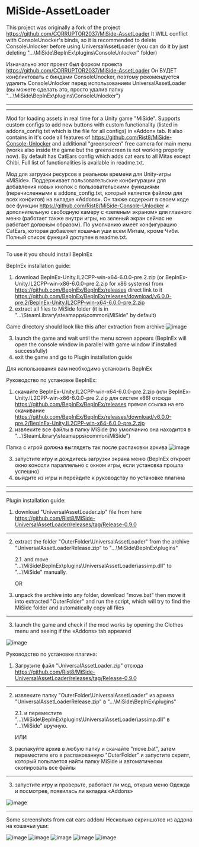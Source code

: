 # MiSide-AssetLoader
This project was originally a fork of the project https://github.com/CORRUPTOR2037/MiSide-AssetLoader
It WILL conflict with ConsoleUnocker's binds, so it is recommended to delete ConsoleUnlocker before using UniversalAssetLoader (you can do it by just deleting "...\MiSide\BepInEx\plugins\ConsoleUnlocker" folder) 

Изначально этот проект был форком проекта https://github.com/CORRUPTOR2037/MiSide-AssetLoader
Он БУДЕТ конфликтовать с биндами ConsoleUnocker, поэтому рекомендуется удалить ConsoleUnlocker перед использованием UniversalAssetLoader (вы можете сделать это, просто удалив папку "...\MiSide\BepInEx\plugins\ConsoleUnlocker")
________________________________________________________________________________________________________________________________________________________



________________________________________________________________________________________________________________________________________________________
Mod for loading assets in real time for a Unity game "MiSide". Supports custom configs to add new buttons with custom functionality (listed in addons_config.txt which is the file for all configs) in «Addon» tab. It also contains in it's code all features of https://github.com/Rist8/MiSide-Console-Unlocker and additional "greenscreen" free camera for main menu (works also inside the game but the greenscreen is not working properly now). By default has CatEars config which adds cat ears to all Mitas except Chibi. Full list of functionalities is available in readme.txt.



Мод для загрузки ресурсов в реальном времени для Unity-игры «MiSide». Поддерживает пользовательские конфигурации для добавления новых кнопок с пользовательскими функциями (перечисленными в addons_config.txt, который является файлом для всех конфигов) на вкладке «Addons». Он также содержит в своем коде все функции https://github.com/Rist8/MiSide-Console-Unlocker и дополнительную свободную камеру с «зеленым экраном» для главного меню (работает также внутри игры, но зеленый экран сейчас не работает должным образом). По умолчанию имеет конфигурацию CatEars, которая добавляет кошачьи уши всем Митам, кроме Чиби. Полный список функций доступен в readme.txt.
________________________________________________________________________________________________________________________________________________________
To use it you should install BepInEx

BepInEx installation guide:
1. download BepInEx-Unity.IL2CPP-win-x64-6.0.0-pre.2.zip (or BepInEx-Unity.IL2CPP-win-x86-6.0.0-pre.2.zip for x86 systems) from https://github.com/BepInEx/BepInEx/releases
direct link to it
 https://github.com/BepInEx/BepInEx/releases/download/v6.0.0-pre.2/BepInEx-Unity.IL2CPP-win-x64-6.0.0-pre.2.zip
2. extract all files to MiSide folder (it is in "...\SteamLibrary\steamapps\common\MiSide" by default)

Game directory should look like this after extraction from archive ![image](https://github.com/user-attachments/assets/bc7d35bf-3b98-499f-8122-410911d545f2)

3. launch the game and wait until the menu screen appears (BepInEx will open the console window in parallel with game window if installed successfully)
4. exit the game and go to Plugin installation guide




Для использования вам необходимо установить BepInEx

Руководство по установке BepInEx:
1. скачайте BepInEx-Unity.IL2CPP-win-x64-6.0.0-pre.2.zip (или BepInEx-Unity.IL2CPP-win-x86-6.0.0-pre.2.zip для систем x86) отсюда https://github.com/BepInEx/BepInEx/releases
прямая ссылка на его скачивание
 https://github.com/BepInEx/BepInEx/releases/download/v6.0.0-pre.2/BepInEx-Unity.IL2CPP-win-x64-6.0.0-pre.2.zip
2. извлеките все файлы в папку MiSide (по умолчанию она находится в "...\SteamLibrary\steamapps\common\MiSide")

Папка с игрой должна выглядеть так после распаковки архива ![image](https://github.com/user-attachments/assets/bc7d35bf-3b98-499f-8122-410911d545f2)

3. запустите игру и дождитесь загрузки экрана меню (BepInEx откроет окно консоли параллельно с окном игры, если установка прошла успешно)
4. выйдите из игры и перейдите к руководству по установке плагина
________________________________________________________________________________________________________________________________________________________



________________________________________________________________________________________________________________________________________________________
Plugin installation guide:

1. download "UniversalAssetLoader.zip" file from here https://github.com/Rist8/MiSide-UniversalAssetLoader/releases/tag/Release-0.9.0
_______________________________________________________________
2. extract the folder "OuterFolder\UniversalAssetLoader" from the archive "UniversalAssetLoaderRelease.zip" to "...\MiSide\BepInEx\plugins"
   
    2.1. and move "...\MiSide\BepInEx\plugins\UniversalAssetLoader\assimp.dll" to "...\MiSide" manually.

    OR
   
2. unpack the archive into any folder, download "move.bat" then move it into extracted "OuterFolder" and run the script, which will try to find the MiSide folder and automatically copy all files
_______________________________________________________________
3. launch the game and check if the mod works by opening the Сlothes menu and seeing if the «Addons» tab appeared

![image](https://github.com/user-attachments/assets/b380ff52-5c7d-4ebe-9b85-52eda35ce9fb)




Руководство по установке плагина:

1. Загрузите файл "UniversalAssetLoader.zip" отсюда https://github.com/Rist8/MiSide-UniversalAssetLoader/releases/tag/Release-0.9.0
________________________________________________________________
2. извлеките папку "OuterFolder\UniversalAssetLoader" из архива "UniversalAssetLoaderRelease.zip" в "...\MiSide\BepInEx\plugins"
   
    2.1. и переместите "...\MiSide\BepInEx\plugins\UniversalAssetLoader\assimp.dll" в "...\MiSide" вручную.

    ИЛИ
   
2. распакуйте архив в любую папку и скачайте "move.bat", затем переместите его в распакованную "OuterFolder" и запустите скрипт, который попытается найти папку MiSide и автоматически скопировать все файлы
_________________________________________________________________
3. запустите игру и проверьте, работает ли мод, открыв меню Одежда и посмотрев, появилась ли вкладка «Addons»

![image](https://github.com/user-attachments/assets/3e4c4c09-e31a-47ad-bff3-634c203f32d9)

________________________________________________________________________________________________________________________________________________________


Some screenshots from cat ears addon/ Несколько скриншотов из аддона на кошачьи уши:

![image](https://github.com/user-attachments/assets/76c8d3f0-7bbc-484f-bddb-03db69215b1f)
![image](https://github.com/user-attachments/assets/e6325bbf-fb06-4757-9384-e07ab47d5212)
![image](https://github.com/user-attachments/assets/f13dd339-d0a9-4ebc-80aa-c2d0dd12bfd9)
![image](https://github.com/user-attachments/assets/255db69d-2528-4968-8c9d-551ffab0b17e)
![image](https://github.com/user-attachments/assets/3478a7ba-e0db-4d9d-ab4d-1ad3c49b2192)





